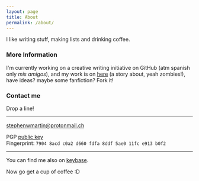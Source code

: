 ```yaml
---
layout: page
title: About
permalink: /about/
---
```

I like writing stuff, making lists and drinking coffee.

### More Information

I'm currently working on a creative writing initiative on GitHub (atm spanish only *mis amigos*), and my work is on [here](https://github.com/stephenwmartin/cyz-by--sm) (a story about, yeah zombies!), have ideas? maybe some fanfiction? Fork it!  
### Contact me
Drop a line!  
***

[stephenwmartin@protonmail.ch](mailto:stephenwmartin@protonmail.ch)  

PGP [public key](https://stephenwmartin.github.io/publickey.stephenwmartin@protonmail.ch.txt)  
Fingerprint: `7904 8acd c0a2 d660 fdfa 8ddf 5ae0 11fc e913 b0f2`  
***


You can find me also on [keybase](https://keybase.io/stephenwmartin).  

Now go get a cup of coffee :D

